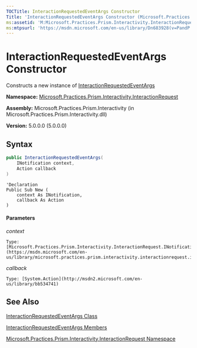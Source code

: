 ```yaml
---
TOCTitle: InteractionRequestedEventArgs Constructor
Title: 'InteractionRequestedEventArgs Constructor (Microsoft.Practices.Prism.Interactivity.InteractionRequest)'
ms:assetid: 'M:Microsoft.Practices.Prism.Interactivity.InteractionRequest.InteractionRequestedEventArgs.\#ctor(Microsoft.Practices.Prism.Interactivity.InteractionRequest.INotification,System.Action)'
ms:mtpsurl: 'https://msdn.microsoft.com/en-us/library/Dn683928(v=PandP.50)'
---
```


# InteractionRequestedEventArgs Constructor

Constructs a new instance of [InteractionRequestedEventArgs](https://msdn.microsoft.com/en-us/library/microsoft.practices.prism.interactivity.interactionrequest.interactionrequestedeventargs(v=pandp.50))

**Namespace:** [Microsoft.Practices.Prism.Interactivity.InteractionRequest](https://msdn.microsoft.com/en-us/library/microsoft.practices.prism.interactivity.interactionrequest(v=pandp.50))

**Assembly:** Microsoft.Practices.Prism.Interactivity (in Microsoft.Practices.Prism.Interactivity.dll)

**Version:** 5.0.0.0 (5.0.0.0)

## Syntax

```C#
public InteractionRequestedEventArgs(
	INotification context,
	Action callback
)
````

```VB
'Declaration
Public Sub New ( 
	context As INotification,
	callback As Action
)
```

#### Parameters

*context*

	Type: [Microsoft.Practices.Prism.Interactivity.InteractionRequest.INotification](https://msdn.microsoft.com/en-us/library/microsoft.practices.prism.interactivity.interactionrequest.inotification(v=pandp.50))

*callback*

	Type: [System.Action](http://msdn2.microsoft.com/en-us/library/bb534741)

## See Also

[InteractionRequestedEventArgs Class](https://msdn.microsoft.com/en-us/library/microsoft.practices.prism.interactivity.interactionrequest.interactionrequestedeventargs(v=pandp.50))

[InteractionRequestedEventArgs Members](https://msdn.microsoft.com/en-us/library/microsoft.practices.prism.interactivity.interactionrequest.interactionrequestedeventargs_members(v=pandp.50))

[Microsoft.Practices.Prism.Interactivity.InteractionRequest Namespace](https://msdn.microsoft.com/en-us/library/microsoft.practices.prism.interactivity.interactionrequest(v=pandp.50))
